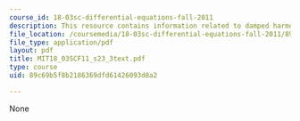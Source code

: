 ```yaml
---
course_id: 18-03sc-differential-equations-fall-2011
description: This resource contains information related to damped harmonic oscillator.
file_location: /coursemedia/18-03sc-differential-equations-fall-2011/89c69b5f8b2186369dfd61426093d8a2_MIT18_03SCF11_s23_3text.pdf
file_type: application/pdf
layout: pdf
title: MIT18_03SCF11_s23_3text.pdf
type: course
uid: 89c69b5f8b2186369dfd61426093d8a2

---
```

None